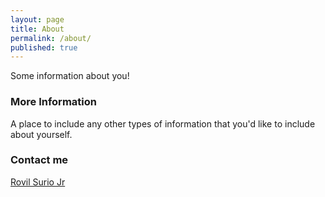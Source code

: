 ```yaml
---
layout: page
title: About
permalink: /about/
published: true
---
```


Some information about you!

### More Information

A place to include any other types of information that you'd like to include about yourself.

### Contact me

[Rovil Surio Jr](rovil.surio.jr@adamson.edu.ph)
